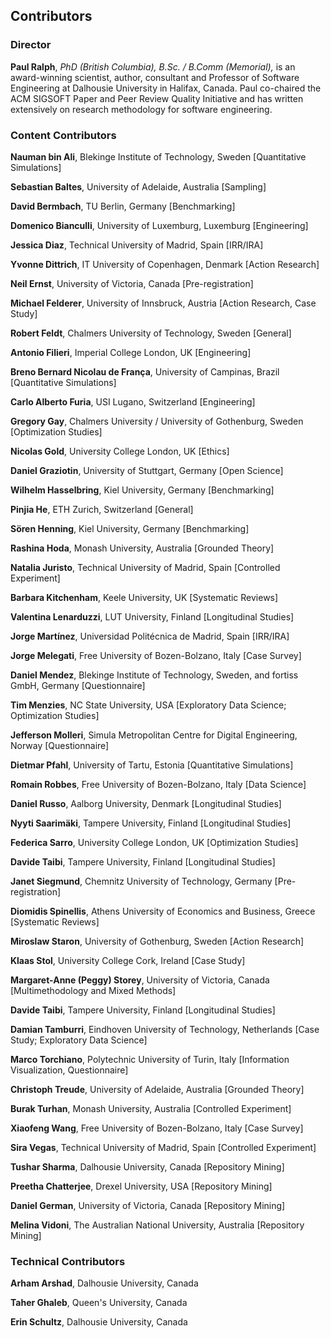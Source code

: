 ## Contributors

### Director

**Paul Ralph**, *PhD (British Columbia), B.Sc. / B.Comm (Memorial),* is an award-winning scientist, author, consultant and Professor of Software Engineering at Dalhousie University in Halifax, Canada. Paul co-chaired the ACM SIGSOFT Paper and Peer Review Quality Initiative and has written extensively on research methodology for software engineering.

### Content Contributors

**Nauman bin Ali**, Blekinge Institute of Technology, Sweden [Quantitative Simulations]

**Sebastian Baltes**, University of Adelaide, Australia [Sampling]

**David Bermbach**, TU Berlin, Germany [Benchmarking]

**Domenico Bianculli**, University of Luxemburg, Luxemburg [Engineering]

**Jessica Diaz**, Technical University of Madrid, Spain [IRR/IRA]

**Yvonne Dittrich**, IT University of Copenhagen, Denmark [Action Research]

**Neil Ernst**, University of Victoria, Canada [Pre-registration]

**Michael Felderer**, University of Innsbruck, Austria [Action Research, Case Study]

**Robert Feldt**, Chalmers University of Technology, Sweden [General]

**Antonio Filieri**, Imperial College London, UK [Engineering]

**Breno Bernard Nicolau de França**, University of Campinas, Brazil [Quantitative Simulations]

**Carlo Alberto Furia**, USI Lugano, Switzerland [Engineering]

**Gregory Gay**, Chalmers University / University of Gothenburg, Sweden [Optimization Studies]

**Nicolas Gold**, University College London, UK [Ethics]

**Daniel Graziotin**, University of Stuttgart, Germany [Open Science]

**Wilhelm Hasselbring**, Kiel University, Germany [Benchmarking]

**Pinjia He**, ETH Zurich, Switzerland [General]

**Sören Henning**, Kiel University, Germany [Benchmarking]

**Rashina Hoda**, Monash University, Australia [Grounded Theory]

**Natalia Juristo**, Technical University of Madrid, Spain [Controlled Experiment]

**Barbara Kitchenham**, Keele University, UK [Systematic Reviews]

**Valentina Lenarduzzi**, LUT University, Finland [Longitudinal Studies]

**Jorge Martínez**, Universidad Politécnica de Madrid, Spain [IRR/IRA]

**Jorge Melegati**, Free University of Bozen-Bolzano, Italy [Case Survey]

**Daniel Mendez**, Blekinge Institute of Technology, Sweden, and fortiss GmbH, Germany [Questionnaire]

**Tim Menzies**, NC State University, USA [Exploratory Data Science; Optimization Studies]

**Jefferson Molleri**, Simula Metropolitan Centre for Digital Engineering, Norway [Questionnaire]

**Dietmar Pfahl**, University of Tartu, Estonia [Quantitative Simulations]

**Romain Robbes**, Free University of Bozen-Bolzano, Italy [Data Science]

**Daniel Russo**, Aalborg University, Denmark [Longitudinal Studies]

**Nyyti Saarimäki**, Tampere University, Finland [Longitudinal Studies]

**Federica Sarro**, University College London, UK [Optimization Studies]

**Davide Taibi**, Tampere University, Finland [Longitudinal Studies]

**Janet Siegmund**, Chemnitz University of Technology, Germany [Pre-registration]

**Diomidis Spinellis**, Athens University of Economics and Business, Greece [Systematic Reviews]

**Miroslaw Staron**, University of Gothenburg, Sweden [Action Research]

**Klaas Stol**, University College Cork, Ireland [Case Study]

**Margaret-Anne (Peggy) Storey**, University of Victoria, Canada [Multimethodology and Mixed Methods]

**Davide Taibi**, Tampere University, Finland [Longitudinal Studies]

**Damian Tamburri**, Eindhoven University of Technology, Netherlands [Case Study; Exploratory Data Science]

**Marco Torchiano**, Polytechnic University of Turin, Italy [Information Visualization, Questionnaire]

**Christoph Treude**, University of Adelaide, Australia [Grounded Theory]

**Burak Turhan**, Monash University, Australia [Controlled Experiment]

**Xiaofeng Wang**, Free University of Bozen-Bolzano, Italy [Case Survey]

**Sira Vegas**, Technical University of Madrid, Spain [Controlled Experiment]

**Tushar Sharma**, Dalhousie University, Canada [Repository Mining]

**Preetha Chatterjee**, Drexel University, USA [Repository Mining]

**Daniel German**, University of Victoria, Canada [Repository Mining]

**Melina Vidoni**, The Australian National University, Australia [Repository Mining]

### Technical Contributors

**Arham Arshad**, Dalhousie University, Canada

**Taher Ghaleb**, Queen&#39;s University, Canada

**Erin Schultz**, Dalhousie University, Canada

